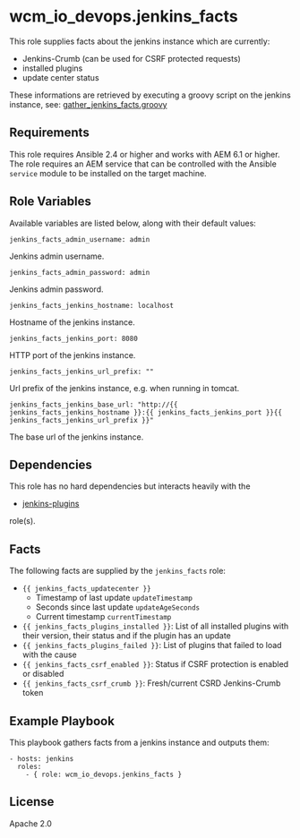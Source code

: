 # wcm_io_devops.jenkins_facts

This role supplies facts about the jenkins instance which are currently:

* Jenkins-Crumb (can be used for CSRF protected requests)
* installed plugins
* update center status

These informations are retrieved by executing a groovy script on the
jenkins instance, see:
[gather_jenkins_facts.groovy](scripts/groovy/gather_jenkins_facts.groovy)

## Requirements

This role requires Ansible 2.4 or higher and works with AEM 6.1 or higher. The role requires an AEM service that can be controlled with the Ansible `service` module to be installed on the target machine.

## Role Variables

Available variables are listed below, along with their default values:

    jenkins_facts_admin_username: admin

Jenkins admin username.

    jenkins_facts_admin_password: admin

Jenkins admin password.

    jenkins_facts_jenkins_hostname: localhost

Hostname of the jenkins instance.

    jenkins_facts_jenkins_port: 8080

HTTP port of the jenkins instance.

    jenkins_facts_jenkins_url_prefix: ""

Url prefix of the jenkins instance, e.g. when running in tomcat.

    jenkins_facts_jenkins_base_url: "http://{{ jenkins_facts_jenkins_hostname }}:{{ jenkins_facts_jenkins_port }}{{ jenkins_facts_jenkins_url_prefix }}"

The base url of the jenkins instance.

## Dependencies

This role has no hard dependencies but interacts heavily with the

* [jenkins-plugins](https://github.com/wcm-io-devops/ansible-jenkins-plugins.git)

role(s).

## Facts

The following facts are supplied by the `jenkins_facts` role:

* `{{ jenkins_facts_updatecenter }}`
  * Timestamp of last update `updateTimestamp`
  * Seconds since last update `updateAgeSeconds`
  * Current timestamp `currentTimestamp`
* `{{ jenkins_facts_plugins_installed }}`: List of all installed plugins
  with their version, their status and if the plugin has an update
* `{{ jenkins_facts_plugins_failed }}`: List of plugins that failed to
  load with the cause
* `{{ jenkins_facts_csrf_enabled }}`: Status if CSRF protection is
  enabled or disabled
* `{{ jenkins_facts_csrf_crumb }}`: Fresh/current CSRD Jenkins-Crumb token

## Example Playbook

This playbook gathers facts from a jenkins instance and outputs them:

    - hosts: jenkins
      roles:
        - { role: wcm_io_devops.jenkins_facts }

## License

Apache 2.0
